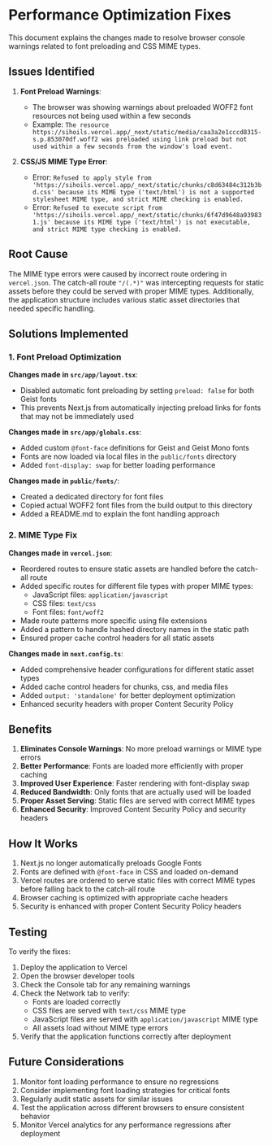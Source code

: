 # Performance Optimization Fixes

This document explains the changes made to resolve browser console warnings related to font preloading and CSS MIME types.

## Issues Identified

1. **Font Preload Warnings**: 
   - The browser was showing warnings about preloaded WOFF2 font resources not being used within a few seconds
   - Example: `The resource https://sihoils.vercel.app/_next/static/media/caa3a2e1cccd8315-s.p.853070df.woff2 was preloaded using link preload but not used within a few seconds from the window's load event.`

2. **CSS/JS MIME Type Error**:
   - Error: `Refused to apply style from 'https://sihoils.vercel.app/_next/static/chunks/c8d63484c312b3bd.css' because its MIME type ('text/html') is not a supported stylesheet MIME type, and strict MIME checking is enabled.`
   - Error: `Refused to execute script from 'https://sihoils.vercel.app/_next/static/chunks/6f47d9648a939831.js' because its MIME type ('text/html') is not executable, and strict MIME type checking is enabled.`

## Root Cause

The MIME type errors were caused by incorrect route ordering in `vercel.json`. The catch-all route `"/(.*)"` was intercepting requests for static assets before they could be served with proper MIME types. Additionally, the application structure includes various static asset directories that needed specific handling.

## Solutions Implemented

### 1. Font Preload Optimization

**Changes made in `src/app/layout.tsx`**:
- Disabled automatic font preloading by setting `preload: false` for both Geist fonts
- This prevents Next.js from automatically injecting preload links for fonts that may not be immediately used

**Changes made in `src/app/globals.css`**:
- Added custom `@font-face` definitions for Geist and Geist Mono fonts
- Fonts are now loaded via local files in the `public/fonts` directory
- Added `font-display: swap` for better loading performance

**Changes made in `public/fonts/`**:
- Created a dedicated directory for font files
- Copied actual WOFF2 font files from the build output to this directory
- Added a README.md to explain the font handling approach

### 2. MIME Type Fix

**Changes made in `vercel.json`**:
- Reordered routes to ensure static assets are handled before the catch-all route
- Added specific routes for different file types with proper MIME types:
  - JavaScript files: `application/javascript`
  - CSS files: `text/css`
  - Font files: `font/woff2`
- Made route patterns more specific using file extensions
- Added a pattern to handle hashed directory names in the static path
- Ensured proper cache control headers for all static assets

**Changes made in `next.config.ts`**:
- Added comprehensive header configurations for different static asset types
- Added cache control headers for chunks, css, and media files
- Added `output: 'standalone'` for better deployment optimization
- Enhanced security headers with proper Content Security Policy

## Benefits

1. **Eliminates Console Warnings**: No more preload warnings or MIME type errors
2. **Better Performance**: Fonts are loaded more efficiently with proper caching
3. **Improved User Experience**: Faster rendering with font-display swap
4. **Reduced Bandwidth**: Only fonts that are actually used will be loaded
5. **Proper Asset Serving**: Static files are served with correct MIME types
6. **Enhanced Security**: Improved Content Security Policy and security headers

## How It Works

1. Next.js no longer automatically preloads Google Fonts
2. Fonts are defined with `@font-face` in CSS and loaded on-demand
3. Vercel routes are ordered to serve static files with correct MIME types before falling back to the catch-all route
4. Browser caching is optimized with appropriate cache headers
5. Security is enhanced with proper Content Security Policy headers

## Testing

To verify the fixes:
1. Deploy the application to Vercel
2. Open the browser developer tools
3. Check the Console tab for any remaining warnings
4. Check the Network tab to verify:
   - Fonts are loaded correctly
   - CSS files are served with `text/css` MIME type
   - JavaScript files are served with `application/javascript` MIME type
   - All assets load without MIME type errors
5. Verify that the application functions correctly after deployment

## Future Considerations

1. Monitor font loading performance to ensure no regressions
2. Consider implementing font loading strategies for critical fonts
3. Regularly audit static assets for similar issues
4. Test the application across different browsers to ensure consistent behavior
5. Monitor Vercel analytics for any performance regressions after deployment